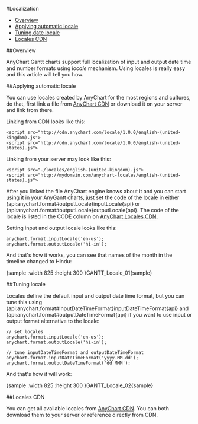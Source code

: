 #Localization

* [Overview](#overview)
* [Applying automatic locale](#applying_automatic_locale)
* [Tuning date locale](#tuning_locale)
* [Locales CDN](#locales_cdn)

##Overview

AnyChart Gantt charts support full localization of input and output date time and number formats using *locale* mechanism. Using locales is really easy and this article will tell you how. 

##Applying automatic locale

You can use locales created by AnyChart for the most regions and cultures, do that, first link a file from [AnyChart CDN](https://cdn.anychart.com/#locales) or download it on your server and link from there.

Linking from CDN looks like this:

```
<script src="http://cdn.anychart.com/locale/1.0.0/english-(united-kingdom).js">
<script src="http://cdn.anychart.com/locale/1.0.0/english-(united-states).js">
```

Linking from your server may look like this:

```
<script src="./locales/english-(united-kingdom).js">
<script src="http://mydomain.com/anychart-locales/english-(united-states).js">
```

After you linked the file AnyChart engine knows about it and you can start using it in your AnyGantt charts, just set the code of the locale in either {api:anychart.format#outputLocale}inputLocale{api} or {api:anychart.format#outputLocale}outputLocale{api}. The code of the locale is listed in the CODE column on [AnyChart Locales CDN](https://cdn.anychart.com/#locales). 

Setting input and output locale looks like this:

```
anychart.format.inputLocale('en-us');
anychart.format.outputLocale('hi-in');
```

And that's how it works, you can see that names of the month in the timeline changed to Hindu:

{sample :width 825 :height 300 }GANTT\_Locale\_01{sample}

##Tuning locale

Locales define the default input and output date time format, but you can tune this using {api:anychart.format#inputDateTimeFormat}inputDateTimeFormat{api} and {api:anychart.format#outputDateTimeFormat{api} if you want to use input or output format alternative to the locale: 

```
// set locales
anychart.format.inputLocale('en-us');
anychart.format.outputLocale('hi-in');

// tune inputDateTimeFormat and outputDateTimeFormat
anychart.format.inputDateTimeFormat('yyyy-MM-dd'); 
anychart.format.outputDateTimeFormat('dd MMM');
```

And that's how it will work:

{sample :width 825 :height 300 }GANTT\_Locale\_02{sample}

##Locales CDN

You can get all available locales from [AnyChart CDN](https://cdn.anychart.com/#locales). You can both download them to your server or reference directly from CDN.
